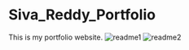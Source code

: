 # Siva_Reddy_Portfolio
This is my portfolio website.
![readme1](https://github.com/nsivareddy/Siva_Reddy_Portfolio/assets/68768108/9aeda224-b126-4044-a70d-0e8db2d6f130)
![readme2](https://github.com/nsivareddy/Siva_Reddy_Portfolio/assets/68768108/61e82a5f-d10b-4caa-b4da-e2322c4d9940)
